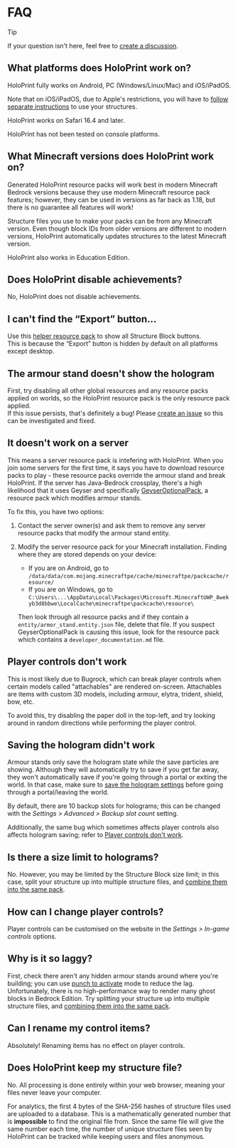 # FAQ
> [!TIP]
> If your question isn't here, feel free to [create a discussion](https://github.com/SuperLlama88888/holoprint/discussions/new?category=q-a).
## What platforms does HoloPrint work on?
HoloPrint fully works on Android, PC (Windows/Linux/Mac) and iOS/iPadOS.

Note that on iOS/iPadOS, due to Apple's restrictions, you will have to [follow separate instructions](/creating-packs#ios-ipados) to use your structures.

HoloPrint works on Safari 16.4 and later.

HoloPrint has not been tested on console platforms.
## What Minecraft versions does HoloPrint work on?
Generated HoloPrint resource packs will work best in modern Minecraft Bedrock versions because they use modern Minecraft resource pack features; however, they can be used in versions as far back as 1.18, but there is no guarantee all features will work!

Structure files you use to make your packs can be from any Minecraft version. Even though block IDs from older versions are different to modern versions, HoloPrint automatically updates structures to the latest Minecraft version. 

HoloPrint also works in Education Edition.
## Does HoloPrint disable achievements?
No, HoloPrint does not disable achievements.
## I can't find the “Export” button...
Use this [helper resource pack](https://holoprint-mc.github.io/exportbutton) to show all Structure Block buttons.  
This is because the “Export” button is hidden by default on all platforms except desktop.
## The armour stand doesn't show the hologram
First, try disabling all other global resources and any resource packs applied on worlds, so the HoloPrint resource pack is the only resource pack applied.  
If this issue persists, that's definitely a bug! Please [create an issue](https://github.com/SuperLlama88888/holoprint/issues/new/choose) so this can be investigated and fixed.
## It doesn't work on a server
This means a server resource pack is intefering with HoloPrint. When you join some servers for the first time, it says you have to download resource packs to play - these resource packs override the armour stand and break HoloPrint. If the server has Java-Bedrock crossplay, there's a high likelihood that it uses Geyser and specifically [GeyserOptionalPack](https://geysermc.org/wiki/other/geyseroptionalpack), a resource pack which modifies armour stands.

To fix this, you have two options:
1. Contact the server owner(s) and ask them to remove any server resource packs that modify the armour stand entity.
2. Modify the server resource pack for your Minecraft installation. Finding where they are stored depends on your device:
   - If you are on Android, go to `/data/data/com.mojang.minecraftpe/cache/minecraftpe/packcache/resource/`
   - If you are on Windows, go to `C:\Users\...\AppData\Local\Packages\Microsoft.MinecraftUWP_8wekyb3d8bbwe\LocalCache\minecraftpe\packcache\resource\`

   Then look through all resource packs and if they contain a `entity/armor_stand.entity.json` file, delete that file. If you suspect GeyserOptionalPack is causing this issue, look for the resource pack which contains a `developer_documentation.md` file.
## Player controls don't work
This is most likely due to Bugrock, which can break player controls when certain models called "attachables" are rendered on-screen. Attachables are items with custom 3D models, including armour, elytra, trident, shield, bow, etc.

To avoid this, try disabling the paper doll in the top-left, and try looking around in random directions while performing the player control.
## Saving the hologram didn't work
Armour stands only save the hologram state *while* the save particles are showing. Although they will automatically try to save if you get far away, they won't automatically save if you're going through a portal or exiting the world. In that case, make sure to [save the hologram settings](/hologram-controls#save-hologram-settings) before going through a portal/leaving the world.

By default, there are 10 backup slots for holograms; this can be changed with the _Settings > Advanced > Backup slot count_ setting.

Additionally, the same bug which sometimes affects player controls also affects hologram saving; refer to [Player controls don't work](#player-controls-don-t-work).
## Is there a size limit to holograms?
No. However, you may be limited by the Structure Block size limit; in this case, split your structure up into multiple structure files, and [combine them into the same pack](/creating-packs#multiple-structure-files-in-one-pack).
## How can I change player controls?
Player controls can be customised on the website in the _Settings > In-game controls_ options.
## Why is it so laggy?
First, check there aren't any hidden armour stands around where you're building; you can use [punch to activate](/punch-to-activate) mode to reduce the lag. Unfortunately, there is no high-performance way to render many ghost blocks in Bedrock Edition. Try splitting your structure up into multiple structure files, and [combining them into the same pack](/creating-packs#multiple-structure-files-in-one-pack).
## Can I rename my control items?
Absolutely! Renaming items has no effect on player controls.
## Does HoloPrint keep my structure file?
No. All processing is done entirely within your web browser, meaning your files never leave your computer.

For analytics, the first 4 bytes of the SHA-256 hashes of structure files used are uploaded to a database. This is a mathematically generated number that is **impossible** to find the original file from. Since the same file will give the same number each time, the number of unique structure files seen by HoloPrint can be tracked while keeping users and files anonymous.